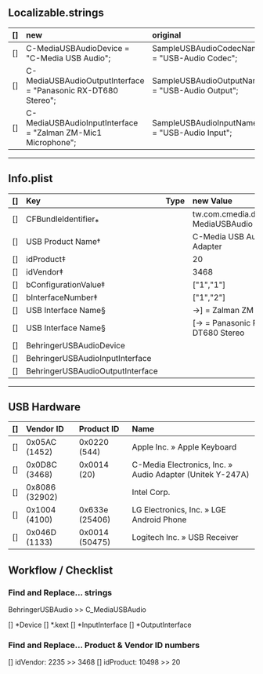## Localizable.strings

| [] | new                                                           | original                                       |
|:---|:--------------------------------------------------------------|:-----------------------------------------------|
| [] | C-MediaUSBAudioDevice = "C-Media USB Audio";                  | SampleUSBAudioCodecName = "USB-Audio Codec";   |
| [] | C-MediaUSBAudioOutputInterface = "Panasonic RX-DT680 Stereo"; | SampleUSBAudioOutputName = "USB-Audio Output"; |
| [] | C-MediaUSBAudioInputInterface = "Zalman ZM-Mic1 Microphone";  | SampleUSBAudioInputName = "USB-Audio Input";   |


-------------------------------------------------

## Info.plist

| [] | Key                              | Type      | new Value                            | original Value                         |
|:---|:---------------------------------|:----------|:-------------------------------------|:---------------------------------------|
| [] | CFBundleIdentifier⁎              | <string>  | tw.com.cmedia.driver.C-MediaUSBAudio | com.behringer.driver.BehringerUSBAudio |
| [] | USB Product Name†                | <string>  | C-Media USB Audio Adapter            | Behringer Xenyx Control1USB            |
| [] | idProduct‡                       | <integer> | 20                                   | 10498                                  |
| [] | idVendor‡                        | <integer> | 3468                                 | 2235                                   |
| [] | bConfigurationValue‡             | <integer> | ["1","1"]                            | ["1","1"]                              |
| [] | bInterfaceNumber‡                | <integer> | ["1","2"]                            | ["1","2"]                              |
| [] | USB Interface Name§              | <string>  | →] = Zalman ZM-Mic1                  | Behringer Xenyx Control1USB In         |
| [] | USB Interface Name§              | <string>  | [→ = Panasonic RX-DT680 Stereo       | Behringer Xenyx Control1USB            |
| [] | BehringerUSBAudioDevice          | <key>     |                                      |                                        |
| [] | BehringerUSBAudioInputInterface  | <key>     |                                      |                                        |
| [] | BehringerUSBAudioOutputInterface | <key>     |                                      |                                        |

-------------------------------------------------

## USB Hardware

| [] | Vendor ID      | Product ID     | Name                                                      |
|:---|:---------------|:---------------|:----------------------------------------------------------|
| [] | 0x05AC (1452)  | 0x0220 (544)   | Apple Inc. » Apple Keyboard                               |
| [] | 0x0D8C (3468)  | 0x0014 (20)    | C-Media Electronics, Inc. » Audio Adapter (Unitek Y-247A) |
| [] | 0x8086 (32902) |                | Intel Corp.                                               |
| [] | 0x1004 (4100)  | 0x633e (25406) | LG Electronics, Inc. » LGE Android Phone                  |
| [] | 0x046D (1133)  | 0x0014 (50475) | Logitech Inc. » USB Receiver                              |

## Workflow / Checklist
### Find and Replace… strings

BehringerUSBAudio >> C_MediaUSBAudio

 []	*Device
 []	*.kext
 []	*InputInterface
 []	*OutputInterface

### Find and Replace… Product & Vendor ID numbers
	
 [] idVendor:  2235  >> 3468
 [] idProduct: 10498 >> 20
